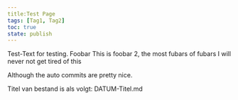 ```yaml
---
title:Test Page
tags: [Tag1, Tag2]
toc: true
state: publish
---
```

Test-Text for testing. Foobar  This is foobar 2, the most fubars of fubars  I will never not get tired of this

Although the auto commits are pretty nice.


Titel van bestand is als volgt: DATUM-Titel.md

